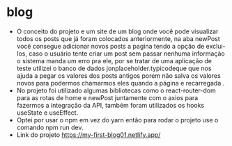 # blog
- O conceito do projeto e um site de um blog onde você pode visualizar todos os posts  que já foram colocados anteriormente, na aba newPost você consegue adicionar novos posts a pagina tendo a opção de exclui-los, caso o usuário tente criar um post sem passar nenhuma informação o sistema manda um erro pra ele, por se tratar de uma aplicação de teste utilizei o banco de dados jonplaceholder.typicodeque que  nos ajuda a pegar os valores dos posts antigos porem não salva os valores novos para podermos chamarmos eles quando a página e recarregada .
- No projeto foi utilizado algumas bibliotecas como o react-router-dom para as rotas de home e newPost juntamente com o axios para fazermos a integração da API, também foram utilizados os hooks useState e useEffect.
- Optei por usar o npm em vez do yarn então para rodar o projeto use o comando npm run dev.
- Link do projeto https://my-first-blog01.netlify.app/

